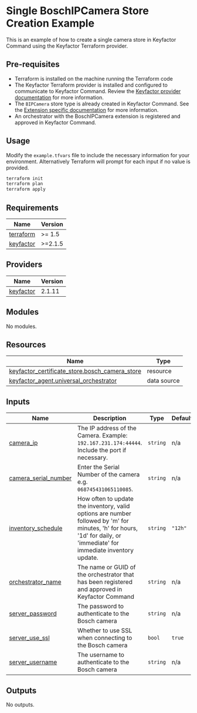 # Single BoschIPCamera Store Creation Example

This is an example of how to create a single camera store in Keyfactor Command using the Keyfactor Terraform provider.

## Pre-requisites

- Terraform is installed on the machine running the Terraform code
- The Keyfactor Terraform provider is installed and configured to communicate to Keyfactor Command. Review
  the [Keyfactor provider documentation](https://registry.terraform.io/providers/keyfactor-pub/keyfactor/latest/docs)
  for more information.
- The `BIPCamera` store type is already created in Keyfactor Command. See
  the [Extension specific documentation](https://github.com/Keyfactor/bosch-ipcamera-orchestrator?tab=readme-ov-file#store-type-configuration)
  for more information.
- An orchestrator with the BoschIPCamera extension is registered and approved in Keyfactor Command.

## Usage

Modify the `example.tfvars` file to include the necessary information for your environment. Alternatively Terraform will
prompt for each input if no value is provided.

```bash
terraform init
terraform plan
terraform apply
```

<!-- BEGIN_TF_DOCS -->

## Requirements

| Name                                                                      | Version |
|---------------------------------------------------------------------------|---------|
| <a name="requirement_terraform"></a> [terraform](#requirement\_terraform) | >= 1.5  |
| <a name="requirement_keyfactor"></a> [keyfactor](#requirement\_keyfactor) | >=2.1.5 |

## Providers

| Name                                                                | Version |
|---------------------------------------------------------------------|---------|
| <a name="provider_keyfactor"></a> [keyfactor](#provider\_keyfactor) | 2.1.11  |

## Modules

No modules.

## Resources

| Name                                                                                                                                                      | Type        |
|-----------------------------------------------------------------------------------------------------------------------------------------------------------|-------------|
| [keyfactor_certificate_store.bosch_camera_store](https://registry.terraform.io/providers/keyfactor-pub/keyfactor/latest/docs/resources/certificate_store) | resource    |
| [keyfactor_agent.universal_orchestrator](https://registry.terraform.io/providers/keyfactor-pub/keyfactor/latest/docs/data-sources/agent)                  | data source |

## Inputs

| Name                                                                                               | Description                                                                                                                                                            | Type     | Default | Required |
|----------------------------------------------------------------------------------------------------|------------------------------------------------------------------------------------------------------------------------------------------------------------------------|----------|---------|:--------:|
| <a name="input_camera_ip"></a> [camera\_ip](#input\_camera\_ip)                                    | The IP address of the Camera. Example: `192.167.231.174:44444`. Include the port if necessary.                                                                         | `string` | n/a     |   yes    |
| <a name="input_camera_serial_number"></a> [camera\_serial\_number](#input\_camera\_serial\_number) | Enter the Serial Number of the camera e.g. `068745431065110085`.                                                                                                       | `string` | n/a     |   yes    |
| <a name="input_inventory_schedule"></a> [inventory\_schedule](#input\_inventory\_schedule)         | How often to update the inventory, valid options are number followed by 'm' for minutes, 'h' for hours, '1d' for daily, or 'immediate' for immediate inventory update. | `string` | `"12h"` |    no    |
| <a name="input_orchestrator_name"></a> [orchestrator\_name](#input\_orchestrator\_name)            | The name or GUID of the orchestrator that has been registered and approved in Keyfactor Command                                                                        | `string` | n/a     |   yes    |
| <a name="input_server_password"></a> [server\_password](#input\_server\_password)                  | The password to authenticate to the Bosch camera                                                                                                                       | `string` | n/a     |   yes    |
| <a name="input_server_use_ssl"></a> [server\_use\_ssl](#input\_server\_use\_ssl)                   | Whether to use SSL when connecting to the Bosch camera                                                                                                                 | `bool`   | `true`  |    no    |
| <a name="input_server_username"></a> [server\_username](#input\_server\_username)                  | The username to authenticate to the Bosch camera                                                                                                                       | `string` | n/a     |   yes    |

## Outputs

No outputs.
<!-- END_TF_DOCS -->